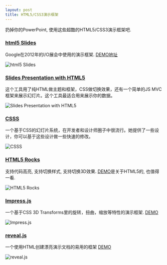 ```yaml
---
layout: post
title: HTML5/CSS3演示框架
---
```


扔掉你的PowerPoint, 使用这些超酷的HTML5/CSS3演示框架吧.

### [html5 Slides](https://code.google.com/p/io-2012-slides/)

Google在2012年的I/O展会中使用的演示框架. [DEMO地址](http://io-2012-slides.googlecode.com/git/template.html#1)

![html5 Slides](http://static.oschina.net/uploads/img/201202/29140455_IB2s.png)

### [Slides Presentation with HTML5](https://github.com/briancavalier/slides)

这个工具用了纯HTML做主题和框架，CSS做切换效果，还有一个简单的JS MVC框架来展示幻灯片。这个工具最适合用来展示你的数据。

![Slides Presentation with HTML5](http://static.oschina.net/uploads/img/201202/29140456_GgsA.png)

### [CSSS](https://github.com/LeaVerou/CSSS)

一个基于CSS的幻灯片系统，在开发者和设计师圈子中很流行。她提供了一些设计，你可以基于这些设计做一些快速的修改。

![CSSS](http://static.oschina.net/uploads/img/201202/29140457_St1b.png)

### [HTML5 Rocks](http://slides.html5rocks.com/#landing-slide)

支持代码高亮, 支持切换样式, 支持切换3D效果. [DEMO](http://slides.html5rocks.com/#landing-slide)是关于HTML5的, 也值得一看.

![HTML5 Rocks](http://static.oschina.net/uploads/img/201202/29140457_lIiz.png)


### [Impress.js](https://github.com/bartaz/impress.js)

一个基于CSS 3D Transforms里的旋转，扭曲，缩放等特性的演示框架. [DEMO](http://bartaz.github.com/impress.js)

![Impress.js](http://static.oschina.net/uploads/space/2012/0823/204549_Y8DA_12.jpg)

### [reveal.js](https://github.com/hakimel/reveal.js)

一个使用HTML创建漂亮演示文档的易用的框架 [DEMO](http://lab.hakim.se/reveal-js/)

![reveal.js](http://static.oschina.net/uploads/space/2012/0904/085201_1wpG_12.jpg)

